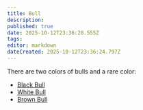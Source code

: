 ```yaml
---
title: Bull
description: 
published: true
date: 2025-10-12T23:36:28.555Z
tags: 
editor: markdown
dateCreated: 2025-10-12T23:36:24.797Z
---
```


There are two colors of bulls and a rare color:

  - [Black Bull](Black_Bull "wikilink")
  - [White Bull](White_Bull "wikilink")
  - [Brown Bull](Brown_Bull "wikilink")